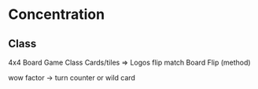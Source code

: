 # Concentration

## Class
4x4 Board
Game Class
Cards/tiles => Logos flip match
Board 
Flip (method)

wow factor -> turn counter or wild card
